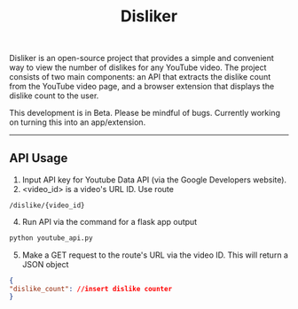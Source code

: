<h1 align="center">Disliker</h1>
<br />


Disliker is an open-source project that provides a simple and convenient way to view the number of dislikes for any YouTube video. The project consists of two main components: an API that extracts the dislike count from the YouTube video page, and a browser extension that displays the dislike count to the user.

This development is in Beta. Please be mindful of bugs. Currently working on turning this into an app/extension. 

---

<h2>API Usage</h2>

1. Input API key for Youtube Data API (via the Google Developers website).
2. <video_id> is a video's URL ID. Use route 
```
/dislike/{video_id}
```
4. Run API via the command for a flask app output
```python
python youtube_api.py
```
5. Make a GET request to the route's URL via the video ID. This will return a JSON object 
```json
{
"dislike_count": //insert dislike counter 
}
```




